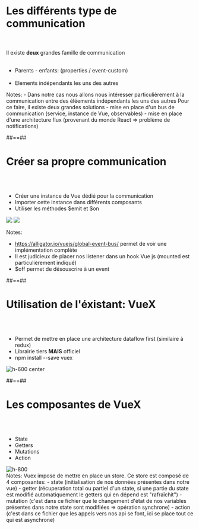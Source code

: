 <!-- .slide: class="sfeir-basic-slide" -->
# Les différents type de communication
<br><br>
<span>Il existe <strong>deux</strong> grandes famille de communication</span><br><br>
<ul>
    <li>Parents - enfants: (properties / event-custom)</li>
    <br>
    <li>Elements indépendants les uns des autres</li>
</ul>
Notes: 
 - Dans notre cas nous allons nous intéresser particulièrement à la communication entre des éléements indépendants les uns des autres
 Pour ce faire, il existe deux grandes solutions
  - mise en place d'un bus de communication (service, instance de Vue, observables)
  - mise en place d'une architecture flux (provenant du monde React => problème de notifications)

##==##

<!-- .slide: class="sfeir-basic-slide" -->
# Créer sa propre communication
<br><br>
<ul>
    <li>Créer une instance de Vue dédié pour la communication</li>
    <li>Importer cette instance dans différents composants</li>
    <li>Utiliser les méthodes $emit et $on</li>
</ul>
<div class="flex-row">
    <img src="assets/images/school/state-management/bus_instance.png">
    <img src="assets/images/school/state-management/bus_implementation.png">
</div>

Notes: 
 - https://alligator.io/vuejs/global-event-bus/ permet de voir une implémentation complète
 - Il est judicieux de placer nos listener dans un hook Vue js (mounted est particulièrement indiqué)
 - $off permet de désouscrire à un event

##==##

<!-- .slide: class="sfeir-basic-slide" -->
# Utilisation de l'éxistant: VueX
<br><br>

<ul>
    <li>Permet de mettre en place une architecture dataflow first (similaire à redux)</li>
    <li>Librairie tiers <strong>MAIS</strong> officiel</li>
    <li>npm install --save vuex</li>
</ul>
<img alt="h-600 center"src="assets/images/school/state-management/dataflow_flux.png">

##==##

<!-- .slide: class="sfeir-basic-slide" -->
# Les composantes de VueX
<br><br>
<div class="flex-row">
    <ul>
        <li>State</li>
        <li>Getters</li>
        <li>Mutations</li>
        <li>Action</li>
    </ul>
    <img alt="h-800" src="assets/images/school/state-management/achitecture_vuex.png">
</div>
Notes: 
Vuex impose de mettre en place un store. Ce store est composé de 4 composantes: 
 - state (initialisation de nos données présentes dans notre vue)
 - getter (récuperation total ou partiel d'un state, si une partie du state est modifié automatiquement le getters qui en dépend est "rafraîchit")
 - mutation (c'est dans ce fichier que le changement d'état de nos variables présentes dans notre state sont modifiées => opération synchrone)
 - action (c'est dans ce fichier que les appels vers nos api se font, ici se place tout ce qui est asynchrone)